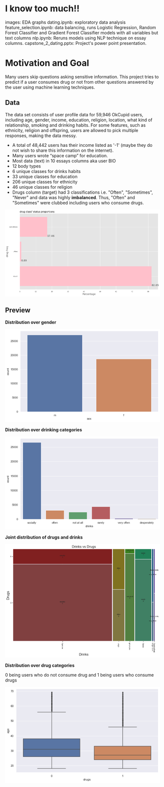 # I know too much!!

images: EDA graphs
dating.ipynb: exploratory data analysis
feature_selection.ipynb: data balancing, runs Logistic Regression, Random Forest Classifier and Gradient Forest Classifier models with all variables but text columns
nlp.ipynb: Reruns models using NLP technique on essay columns.
capstone_2_dating.pptx: Project's power point presentation.

# Motivation and Goal
Many users skip questions asking sensitive information. This project tries to predict if a user consumes drug or not from other questions answered by the user using machine learning techniques.


## Data
The data set consists of user profile data for 59,946 OkCupid users, including age, gender, income, education, religion, location, what kind of relationship, smoking and drinking habits. For some features, such as ethnicity, religion and offspring, users are allowed to pick multiple responses, making the data messy.

* A total of 48,442 users has their income listed as '-1' (maybe they do not wish to share this information on the internet).
* Many users wrote “space camp” for education.
* Most data (text) in 10 essays columns aka user BIO
* 12 body types
* 6 unique classes for drinks habits
* 33 unique classes for education
* 206 unique classes for ethnicity
* 46 unique classes for religion
* Drugs column (target) had 3 classifications i.e. "Often", "Sometimes", "Never" and data was highly **imbalanced**. Thus, "Often" and "Sometimes" were clubbed including users who consume drugs.

![Image](/images/drug_perc.png)

## Preview

**Distribution over gender**

![Image](/images/sex.png)

**Distribution over drinking categories**

![Image](/images/drinks.png)

**Joint distribution of drugs and drinks**

![Image](/images/drugs_drinks.png)

**Distribution over drug categories**

 0 being users who do not consume drug and 1 being users who consume drugs
 
![Image](/images/drugs_age.png)










